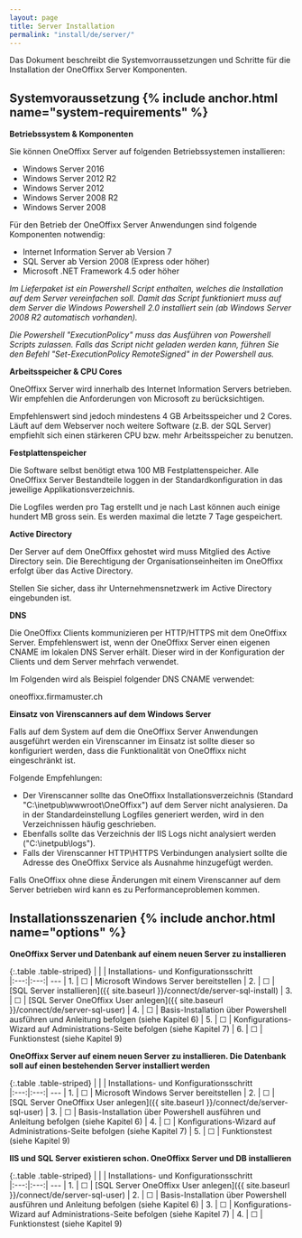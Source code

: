 ```yaml
---
layout: page
title: Server Installation
permalink: "install/de/server/"
---
```


Das Dokument beschreibt die Systemvorraussetzungen und Schritte für die Installation der OneOffixx Server Komponenten. 

## Systemvoraussetzung {% include anchor.html name="system-requirements" %}

__Betriebssystem & Komponenten__

Sie können OneOffixx Server auf folgenden Betriebssystemen installieren:

* Windows Server 2016
* Windows Server 2012 R2
* Windows Server 2012
* Windows Server 2008 R2
* Windows Server 2008

Für den Betrieb der OneOffixx Server Anwendungen sind folgende Komponenten notwendig:

* Internet Information Server ab Version 7
* SQL Server ab Version 2008 (Express oder höher)
* Microsoft .NET Framework 4.5 oder höher

*Im Lieferpaket ist ein Powershell Script enthalten, welches die Installation auf dem Server vereinfachen soll. Damit das Script funktioniert muss auf dem Server die Windows Powershell 2.0 installiert sein (ab Windows Server 2008 R2 automatisch vorhanden).*

*Die Powershell "ExecutionPolicy" muss das Ausführen von Powershell Scripts zulassen. Falls das Script nicht geladen werden kann, führen Sie den Befehl "Set-ExecutionPolicy RemoteSigned" in der Powershell aus.*

__Arbeitsspeicher & CPU Cores__

OneOffixx Server wird innerhalb des Internet Information Servers betrieben. Wir empfehlen die Anforderungen von Microsoft zu berücksichtigen. 

Empfehlenswert sind jedoch mindestens 4 GB Arbeitsspeicher und 2 Cores. Läuft auf dem Webserver noch weitere Software (z.B. der SQL Server) empfiehlt sich einen stärkeren CPU bzw. mehr Arbeitsspeicher zu benutzen.

__Festplattenspeicher__

Die Software selbst benötigt etwa 100 MB Festplattenspeicher. Alle OneOffixx Server Bestandteile loggen in der Standardkonfiguration in das jeweilige Applikationsverzeichnis.

Die Logfiles werden pro Tag erstellt und je nach Last können auch einige hundert MB gross sein. Es werden maximal die letzte 7 Tage gespeichert.

__Active Directory__

Der Server auf dem OneOffixx gehostet wird muss Mitglied des Active Directory sein. Die Berechtigung der Organisationseinheiten im OneOffixx erfolgt über das Active Directory. 

Stellen Sie sicher, dass ihr Unternehmensnetzwerk im Active Directory eingebunden ist.

__DNS__

Die OneOffixx Clients kommunizieren per HTTP/HTTPS mit dem OneOffixx Server. Empfehlenswert ist, wenn der OneOffixx Server einen eigenen CNAME im lokalen DNS Server erhält. Dieser wird in der Konfiguration der Clients und dem Server
mehrfach verwendet.

Im Folgenden wird als Beispiel folgender DNS CNAME verwendet:

oneoffixx.firmamuster.ch

__Einsatz von Virenscanners auf dem Windows Server__

Falls auf dem System auf dem die OneOffixx Server Anwendungen ausgeführt werden ein Virenscanner im Einsatz ist sollte dieser so konfiguriert werden, dass die Funktionalität von OneOffixx nicht eingeschränkt ist.

Folgende Empfehlungen:

* Der Virenscanner sollte das OneOffixx Installationsverzeichnis (Standard "C:\inetpub\wwwroot\OneOffixx\") auf dem Server nicht analysieren. Da in der Standardeinstellung Logfiles generiert werden, wird in den Verzeichnissen häufig geschrieben.
* Ebenfalls sollte das Verzeichnis der IIS Logs nicht analysiert werden ("C:\inetpub\logs").
* Falls der Virenscanner HTTP\HTTPS Verbindungen analysiert sollte die Adresse des OneOffixx Service als Ausnahme hinzugefügt werden.

Falls OneOffixx ohne diese Änderungen mit einem Virenscanner auf dem Server betrieben wird kann es zu Performanceproblemen kommen.

## Installationsszenarien {% include anchor.html name="options" %}

__OneOffixx Server und Datenbank auf einem neuen Server zu installieren__

{:.table .table-striped}
|     |     | Installations- und Konfigurationsschritt  
|:---:|:---:| ---
| 1.  | &#x2610; | Microsoft Windows Server bereitstellen 
| 2.  | &#x2610; | [SQL Server installieren]({{ site.baseurl }}/connect/de/server-sql-install) 
| 3.  | &#x2610; | [SQL Server OneOffixx User anlegen]({{ site.baseurl }}/connect/de/server-sql-user) 
| 4.  | &#x2610; | Basis-Installation über Powershell ausführen und Anleitung befolgen (siehe Kapitel 6) 
| 5.  | &#x2610; | Konfigurations-Wizard auf Administrations-Seite befolgen (siehe Kapitel 7)
| 6.  | &#x2610; | Funktionstest (siehe Kapitel 9)

__OneOffixx Server auf einem neuen Server zu installieren. Die Datenbank soll auf einen bestehenden Server installiert werden__

{:.table .table-striped}
|     |     | Installations- und Konfigurationsschritt  
|:---:|:---:| ---
| 1.  | &#x2610; | Microsoft Windows Server bereitstellen 
| 2.  | &#x2610; | [SQL Server OneOffixx User anlegen]({{ site.baseurl }}/connect/de/server-sql-user) 
| 3.  | &#x2610; | Basis-Installation über Powershell ausführen und Anleitung befolgen (siehe Kapitel 6)
| 4.  | &#x2610; | Konfigurations-Wizard auf Administrations-Seite befolgen (siehe Kapitel 7)
| 5.  | &#x2610; | Funktionstest (siehe Kapitel 9)

__IIS und SQL Server existieren schon. OneOffixx Server und DB installieren__

{:.table .table-striped}
|     |     | Installations- und Konfigurationsschritt  
|:---:|:---:| ---
| 1.  | &#x2610; | [SQL Server OneOffixx User anlegen]({{ site.baseurl }}/connect/de/server-sql-user) 
| 2.  | &#x2610; | Basis-Installation über Powershell ausführen und Anleitung befolgen (siehe Kapitel 6)
| 3.  | &#x2610; | Konfigurations-Wizard auf Administrations-Seite befolgen (siehe Kapitel 7)
| 4.  | &#x2610; | Funktionstest (siehe Kapitel 9)


